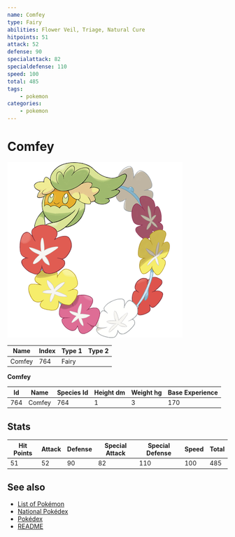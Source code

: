 ```yaml
---
name: Comfey
type: Fairy
abilities: Flower Veil, Triage, Natural Cure
hitpoints: 51
attack: 52
defense: 90
specialattack: 82
specialdefense: 110
speed: 100
total: 485
tags:
    - pokemon
categories:
    - pokemon
---
```


# Comfey


![Comfey](images/764.png)

| **Name** | **Index** | **Type 1** | **Type 2** |
|----|----|----|----|
| Comfey | 764 | Fairy  |  |

**Comfey** 




| **Id** | **Name** | **Species Id** | **Height dm** | **Weight hg** | **Base Experience** |
|--------|----------|----------------|------------|------------|---------------------|
| 764 | Comfey | 764 | 1 | 3 | 170 |



## Stats

| **Hit Points** | **Attack** | **Defense** | **Special Attack** | **Special Defense** | **Speed** | **Total** |
|----------------|------------|-------------|--------------------|---------------------|-----------|-----------|
| 51 | 52 | 90 | 82 | 110 | 100 | 485 |

## See also

- [List of Pokémon](../pokemon.md)
- [National Pokédex](../national_pokedex.md)
- [Pokédex](../pokedex.md)
- [README](../README.md)
